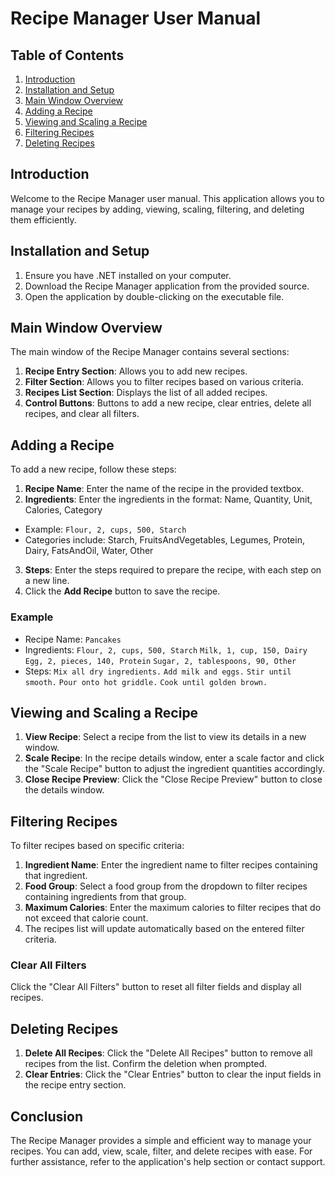 # Recipe Manager User Manual

## Table of Contents
1. [Introduction](#introduction)
2. [Installation and Setup](#installation-and-setup)
3. [Main Window Overview](#main-window-overview)
4. [Adding a Recipe](#adding-a-recipe)
5. [Viewing and Scaling a Recipe](#viewing-and-scaling-a-recipe)
6. [Filtering Recipes](#filtering-recipes)
7. [Deleting Recipes](#deleting-recipes)

## Introduction
Welcome to the Recipe Manager user manual. This application allows you to manage your recipes by adding, viewing, scaling, filtering, and deleting them efficiently.

## Installation and Setup
1. Ensure you have .NET installed on your computer.
2. Download the Recipe Manager application from the provided source.
3. Open the application by double-clicking on the executable file.

## Main Window Overview
The main window of the Recipe Manager contains several sections:
1. **Recipe Entry Section**: Allows you to add new recipes.
2. **Filter Section**: Allows you to filter recipes based on various criteria.
3. **Recipes List Section**: Displays the list of all added recipes.
4. **Control Buttons**: Buttons to add a new recipe, clear entries, delete all recipes, and clear all filters.

## Adding a Recipe
To add a new recipe, follow these steps:
1. **Recipe Name**: Enter the name of the recipe in the provided textbox.
2. **Ingredients**: Enter the ingredients in the format: Name, Quantity, Unit, Calories, Category
- Example: `Flour, 2, cups, 500, Starch`
- Categories include: Starch, FruitsAndVegetables, Legumes, Protein, Dairy, FatsAndOil, Water, Other
3. **Steps**: Enter the steps required to prepare the recipe, with each step on a new line.
4. Click the **Add Recipe** button to save the recipe.

### Example
- Recipe Name: `Pancakes`
- Ingredients:
    `Flour, 2, cups, 500, Starch`
    `Milk, 1, cup, 150, Dairy`
    `Egg, 2, pieces, 140, Protein`
    `Sugar, 2, tablespoons, 90, Other`
- Steps:
    `Mix all dry ingredients.`
    `Add milk and eggs.`
    `Stir until smooth.`
    `Pour onto hot griddle.`
    `Cook until golden brown.`


## Viewing and Scaling a Recipe
1. **View Recipe**: Select a recipe from the list to view its details in a new window.
2. **Scale Recipe**: In the recipe details window, enter a scale factor and click the "Scale Recipe" button to adjust the ingredient quantities accordingly.
3. **Close Recipe Preview**: Click the "Close Recipe Preview" button to close the details window.

## Filtering Recipes
To filter recipes based on specific criteria:
1. **Ingredient Name**: Enter the ingredient name to filter recipes containing that ingredient.
2. **Food Group**: Select a food group from the dropdown to filter recipes containing ingredients from that group.
3. **Maximum Calories**: Enter the maximum calories to filter recipes that do not exceed that calorie count.
4. The recipes list will update automatically based on the entered filter criteria.

### Clear All Filters
Click the "Clear All Filters" button to reset all filter fields and display all recipes.

## Deleting Recipes
1. **Delete All Recipes**: Click the "Delete All Recipes" button to remove all recipes from the list. Confirm the deletion when prompted.
2. **Clear Entries**: Click the "Clear Entries" button to clear the input fields in the recipe entry section.

## Conclusion
The Recipe Manager provides a simple and efficient way to manage your recipes. You can add, view, scale, filter, and delete recipes with ease. For further assistance, refer to the application's help section or contact support.

